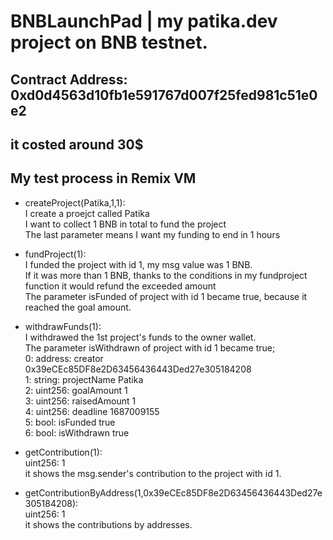 # BNBLaunchPad | my patika.dev project on BNB testnet.

## Contract Address: 0xd0d4563d10fb1e591767d007f25fed981c51e0e2
## it costed around 30$

## My test process in Remix VM

- createProject(Patika,1,1):  <br>
  I create a proejct called Patika <br>
  I want to collect 1 BNB in total to fund the project <br>
  The last parameter means I want my funding to end in 1 hours <br>

- fundProject(1): <br>
  I funded the project with id 1, my msg value was 1 BNB. <br>
    If it was more than 1 BNB, thanks to the conditions in my fundproject function it would refund the exceeded amount <br>
  The parameter isFunded of project with id 1 became true, because it reached the goal amount. <br>
  
- withdrawFunds(1): <br>
  I withdrawed the 1st project's funds to the owner wallet. <br>
  The parameter isWithdrawn of project with id 1 became true; <br>
    0:
    address: creator 0x39eCEc85DF8e2D63456436443Ded27e305184208 <br> 
    1:
    string: projectName Patika <br> 
    2:
    uint256: goalAmount 1 <br>
    3:
    uint256: raisedAmount 1 <br>
    4: 
    uint256: deadline 1687009155 <br>
    5:
    bool: isFunded true <br>
    6:
    bool: isWithdrawn true <br>
    
- getContribution(1): <br>
    uint256: 1 <br>
    it shows the msg.sender's contribution to the project with id 1. <br>
  
- getContributionByAddress(1,0x39eCEc85DF8e2D63456436443Ded27e305184208): <br>
    uint256: 1 <br>
    it shows the contributions by addresses. <br>
  

